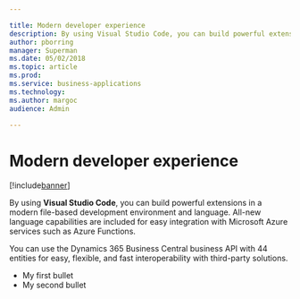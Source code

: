 ```yaml
---

title: Modern developer experience
description: By using Visual Studio Code, you can build powerful extensions in a modern file-based development environment and language.
author: pborring
manager: Superman
ms.date: 05/02/2018
ms.topic: article
ms.prod: 
ms.service: business-applications
ms.technology: 
ms.author: margoc
audience: Admin

---
```

#  Modern developer experience




[!include[banner](../../../../includes/banner.md)]

By using **Visual Studio Code**, you can build powerful extensions in a modern
file-based development environment and language. All-new language capabilities
are included for easy integration with Microsoft Azure services such as Azure
Functions.

You can use the Dynamics 365 Business Central business API with 44 entities for
easy, flexible, and fast interoperability with third-party solutions.

- My first bullet
- My second bullet


